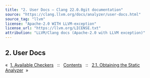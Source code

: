 ```yaml
---
title: "2. User Docs — Clang 22.0.0git documentation"
source: "https://clang.llvm.org/docs/analyzer/user-docs.html"
source_tag: "llvm"
license: "Apache-2.0 WITH LLVM-exception"
license_url: "https://llvm.org/LICENSE.txt"
attribution: "LLVM/Clang docs (Apache-2.0 with LLVM exception)"
---
```

2\. User Docs
-------------

«  [1\. Available Checkers](https://clang.llvm.org/docs/analyzer/checkers.html)   ::   [Contents](https://clang.llvm.org/docs/index.html)   ::   [2.1. Obtaining the Static Analyzer](https://clang.llvm.org/docs/analyzer/user-docs/Installation.html)  »